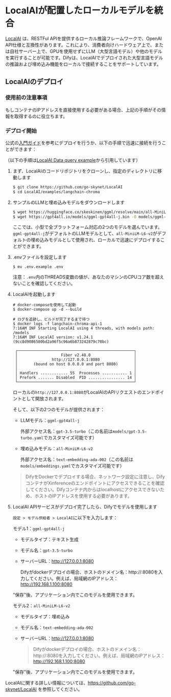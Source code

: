 # LocalAIが配置したローカルモデルを統合

[LocalAI](https://github.com/go-skynet/LocalAI) は、RESTFul APIを提供するローカル推論フレームワークで、OpenAI API仕様と互換性があります。これにより、消費者向けハードウェア上で、または自社サーバー上で、GPUを使用せずにLLM（大型言語モデル）や他のモデルを実行することが可能です。Difyは、LocalAIでデプロイされた大型言語モデルの推論および埋め込み機能をローカルで接続することをサポートしています。

## LocalAIのデプロイ

### 使用前の注意事項

もしコンテナのIPアドレスを直接使用する必要がある場合、上記の手順がその情報を取得するのに役立ちます。

### デプロイ開始

公式の[入門ガイド](https://localai.io/basics/getting_started/)を参考にデプロイを行うか、以下の手順で迅速に接続を行うことができます：

（以下の手順は[LocalAI Data query example](https://github.com/go-skynet/LocalAI/blob/master/examples/langchain-chroma/README.md)から引用しています）

1. まず、LocalAIのコードリポジトリをクローンし、指定のディレクトリに移動します

    ```bash
    $ git clone https://github.com/go-skynet/LocalAI
    $ cd LocalAI/examples/langchain-chroma
    ```

2. サンプルのLLMと埋め込みモデルをダウンロードします

    ```bash
    $ wget https://huggingface.co/skeskinen/ggml/resolve/main/all-MiniLM-L6-v2/ggml-model-q4_0.bin -O models/bert
    $ wget https://gpt4all.io/models/ggml-gpt4all-j.bin -O models/ggml-gpt4all-j
    ```

    ここでは、小型で全プラットフォーム対応の2つのモデルを選んでいます。`ggml-gpt4all-j`がデフォルトのLLMモデルとして、`all-MiniLM-L6-v2`がデフォルトの埋め込みモデルとして使用され、ローカルで迅速にデプロイすることができます。

3. .envファイルを設定します

   ```shell
   $ mv .env.example .env
   ```

   注意：`.env`内のTHREADS変数の値が、あなたのマシンのCPUコア数を超えないことを確認してください。

4. LocalAIを起動します

   ```shell
   # docker-composeを使用して起動
   $ docker-compose up -d --build
   
   # ログを追跡し、ビルドが完了するまで待つ
   $ docker logs -f langchain-chroma-api-1
   7:16AM INF Starting LocalAI using 4 threads, with models path: /models
   7:16AM INF LocalAI version: v1.24.1 (9cc8d9086580bd2a96f5c96a6b873242879c70bc)
   
    ┌───────────────────────────────────────────────────┐ 
    │                   Fiber v2.48.0                   │ 
    │               http://127.0.0.1:8080               │ 
    │       (bound on host 0.0.0.0 and port 8080)       │ 
    │                                                   │ 
    │ Handlers ............ 55  Processes ........... 1 │ 
    │ Prefork ....... Disabled  PID ................ 14 │ 
    └───────────────────────────────────────────────────┘ 
   ```

   ローカルの`http://127.0.0.1:8080`がLocalAIのAPIリクエストのエンドポイントとして開放されます。

   そして、以下の2つのモデルが提供されます：

   - LLMモデル：`ggml-gpt4all-j`

     外部アクセス名：`gpt-3.5-turbo`（この名前は`models/gpt-3.5-turbo.yaml`でカスタマイズ可能です）

   - 埋め込みモデル：`all-MiniLM-L6-v2`

     外部アクセス名：`text-embedding-ada-002`（この名前は`models/embeddings.yaml`でカスタマイズ可能です）

    > DifyをDockerでデプロイする場合、ネットワーク設定に注意し、DifyコンテナがXinferenceのエンドポイントにアクセスできることを確認してください。Difyコンテナ内からはlocalhostにアクセスできないため、ホストのIPアドレスを使用する必要があります。

5. LocalAI APIサービスがデプロイ完了したら、Difyでモデルを使用します

   `設定 > モデル供給者 > LocalAI`に以下を入力します：

   モデル1：`ggml-gpt4all-j`

   - モデルタイプ：テキスト生成

   - モデル名：`gpt-3.5-turbo`

   - サーバーURL：http://127.0.0.1:8080

     Difyがdockerデプロイの場合、ホストのドメイン名：http://<your-LocalAI-endpoint-domain>:8080を入力してください。例えば、局域網のIPアドレス：http://192.168.1.100:8080

   "保存"後、アプリケーション内でこのモデルを使用できます。

   モデル2：`all-MiniLM-L6-v2`

   - モデルタイプ：埋め込み

   - モデル名：`text-embedding-ada-002`

   - サーバーURL：http://127.0.0.1:8080

     > Difyがdockerデプロイの場合、ホストのドメイン名：http://<your-LocalAI-endpoint-domain>:8080を入力してください。例えば、局域網のIPアドレス：http://192.168.1.100:8080

   "保存"後、アプリケーション内でこのモデルを使用できます。

LocalAIに関する詳しい情報については、https://github.com/go-skynet/LocalAI を参照してください。